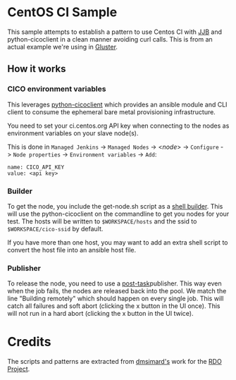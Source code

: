 # CentOS CI Sample

This sample attempts to establish a pattern to use Centos CI with [JJB][jjb]
and python-cicoclient in a clean manner avoiding curl calls. This is from an
actual example we're using in [Gluster][gluster].

## How it works
### CICO environment variables
This leverages [python-cicoclient][cico] which provides an ansible module and
CLI client to consume the ephemeral bare metal provisioning infrastructure.

You need to set your ci.centos.org API key when connecting to the nodes as
environment variables on your slave node(s).

This is done in ``Managed Jenkins`` -> ``Managed Nodes`` -> <*node*> ->
``Configure`` -> ``Node properties`` -> ``Environment variables`` -> ``Add``:

```
name: CICO_API_KEY
value: <api key>
```

### Builder
To get the node, you include the get-node.sh script as a [shell
builder][shell]. This will use the python-cicoclient on the commandline to get
you nodes for your test. The hosts will be written to `$WORKSPACE/hosts` and the
ssid to `$WORKSPACE/cico-ssid` by default.

If you have more than one host, you may want to add an extra shell script to
convert the host file into an ansible host file.

### Publisher
To release the node, you need to use a [post-task][posttask]publisher. This way
even when the job fails, the nodes are released back into the pool. We match
the line "Building remotely" which should happen on every single job. This will
catch all failures and soft abort (clicking the x button in the UI once). This
will not run in a hard abort (clicking the x button in the UI twice).

# Credits
The scripts and patterns are extracted from [dmsimard's][dmsimard] work for the
[RDO Project][rdo].

[jjb]: http://docs.openstack.org/infra/jenkins-job-builder/
[gluster]: https://github.com/gluster/glusterfs-patch-acceptance-tests
[cico]: http://python-cicoclient.readthedocs.org/en/latest/
[shell]: http://docs.openstack.org/infra/jenkins-job-builder/builders.html#builders.shell
[posttask]: http://docs.openstack.org/infra/jenkins-job-builder/publishers.html#publishers.post-tasks
[rdo]: https://github.com/rdo-infra/ci-config
[dmsimard]: https://github.com/dmsimard

